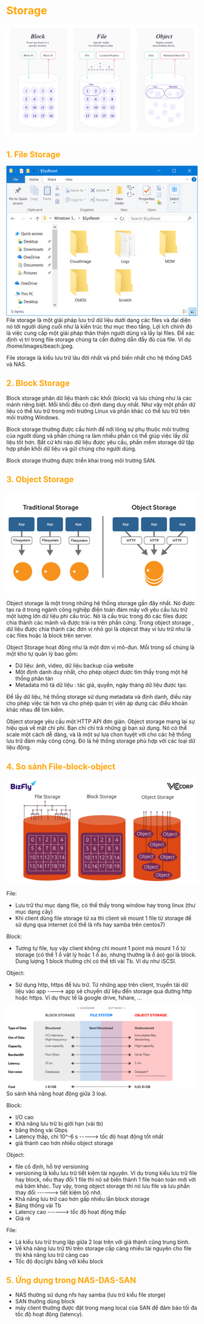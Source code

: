 <h1 style="color:orange">Storage</h1>

![storage2](../img/storage2.png)<br>
<h2 style="color:orange">1. File Storage</h2>

![storage2](../img/storage1.png)<br>
File storage là một giải pháp lưu trữ dữ liệu dưới dạng các files và đại diện nó tới người dùng cuối như là kiến trúc thư mục theo tầng. Lợi ích chính đó là việc cung cấp một giải pháp thân thiện người dùng và lấy lại files. Để xác định vị trí trong file storage chúng ta cần đường dẫn đầy đủ của file. Ví dụ /home/images/beach.jpeg.

File storage là kiểu lưu trữ lâu đời nhất và phổ biến nhất cho hệ thống DAS và NAS.
<h2 style="color:orange">2. Block Storage</h2>
Block storage phân dữ liệu thành các khối (block) và lưu chúng như là các mảnh riêng biệt. Mỗi khối đều có định dang duy nhất. Như vậy một phần dữ liệu có thể lưu trữ trong môi trường Linux và phần khác có thể lưu trữ trên môi trường Windows.

Block storage thường được cấu hình để nới lỏng sự phụ thuộc môi trường của người dùng và phân chúng ra làm nhiều phần có thể giúp việc lấy dữ liệu tốt hơn. Bất cứ khi nào dữ liệu được yêu cầu, phần mềm storage dữ tập hợp phần khối dữ liệu và gửi chúng cho người dùng.

Block storage thường được triển khai trong môi trường SAN.
<h2 style="color:orange">3. Object Storage</h2>

![storage3](../img/storage3.png)<br>
Object storage là một trong những hệ thống storage gần đây nhất. Nó được tạo ra ở trong ngành công nghiệp điện toán đám mây với yêu cầu lưu trữ một lượng lớn dữ liệu phi cấu trúc. Nó là cấu trúc trong đó các files được chia thành các mảnh và được trải ra trên phần cứng. Trong object storage , dữ liệu được chia thành các đơn vị nhỏ gọi là objecst thay vì lưu trữ như là các files hoặc là block trên server.

Object Storage hoạt động như là một đơn vị mô-đun. Mỗi trong số chúng là một kho tự quản lý bao gồm:

- Dữ liệu: ảnh, video, dữ liệu backup của website
- Một định danh duy nhất, cho phép object được tìm thấy trong một hệ thống phân tán
- Metadata mô tả dữ liệu : tác giả, quyền, ngày tháng dữ liệu được tạo.

Để lấy dữ liệu, hệ thống storage sử dụng metadata và định danh, điều này cho phép việc tải hơn và cho phép quản trị viên áp dụng các điều khoản khác nhau để tìm kiếm.

Object storage yêu cầu một HTTP API đơn giản. Object storage mang lại sự hiệu quả về mặt chi phí. Bạn chỉ chi trả những gì bạn sử dụng. Nó có thể scale một cách dễ dàng, và là một sự lựa chọn tuyệt vời cho các hệ thống lưu trữ đám mây công cộng. Đó là hệ thống storage phù hợp với các loại dữ liệu động.
<h2 style="color:orange">4. So sánh File-block-object</h2>

![storage4](../img/storage4.jpg)<br>

File:
- Lưu trữ thư mục dạng file, có thể thấy trong window hay trong linux (thư mục dạng cây)
- Khi client dùng file storage từ xa thì client sẽ mount 1 file từ storage để sử dụng qua internet (có thể là nfs hay samba trên centos7)

Block:
- Tương tự file, tuy vậy client không chỉ mount 1 point mà mount 1 ổ từ storage (có thể 1 ổ vật lý hoặc 1 ổ ảo, nhưng thường là ổ ảo) gọi là block. Dung lượng 1 block thường chỉ có thể tới vài Tb. Ví dụ như iSCSI.

Object:
- Sử dụng http, https để lưu trữ. Từ những app trên client, truyền tải dữ liệu vào app ----> app sẽ chuyển dữ liệu đến storage qua đường http hoặc https. Ví dụ thực tế là google drive, fshare, ...

![storage5](../img/storage5.png)<br>
So sánh khả năng hoạt động giữa 3 loại.

Block:
- I/O cao
- Khả năng lưu trữ bị giới hạn (vài tb)
- băng thông vài Gbps
- Latency thấp, chỉ 10^-6 s -----> tốc độ hoạt động tốt nhất
- giá thành cao hơn nhiều object storage

Object:
- file cố định, hỗ trợ versioning
- versioning là kiểu lưu trữ tiết kiệm tài nguyên. Ví dụ trong kiểu lưu trữ file hay block, nếu thay đổi 1 file thì nó sẽ biến thành 1 file hoàn toàn mới với mã băm khác. Tuy vậy, trong object storage thì nó lưu file và lưu phần thay đổi ------> tiết kiệm bộ nhớ.
- Khả năng lưu trữ cao hơn gấp nhiều lần block storage
- Băng thông vài Tb
- Latency cao ------> tốc độ hoạt động thấp
- Giá rẻ

File:
- Là kiểu lưu trữ trung lập giữa 2 loại trên với giá thành cũng trung bình.
- Về khả năng lưu trữ thì trên storage cấp càng nhiều tài nguyên cho file thì khả năng lưu trữ càng cao
- Tốc độ đọc/ghi bằng với kiểu block
<h2 style="color:orange">5. Ứng dụng trong NAS-DAS-SAN</h2>

- NAS thường sử dụng nfs hay samba (lưu trữ kiểu file storge)
- SAN thường dùng block
- máy client thường được đặt trong mạng local của SAN để đảm bảo tối đa tốc độ hoạt động (latency).